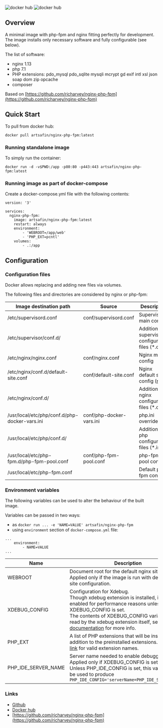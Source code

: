 ![docker hub](https://img.shields.io/docker/pulls/artsafin/nginx-php-fpm.svg?style=flat-square)
![docker hub](https://img.shields.io/docker/stars/artsafin/nginx-php-fpm.svg?style=flat-square)

## Overview
A minimal image with php-fpm and nginx fitting perfectly for development.
The image installs only necessary software and fully configurable (see below).

The list of software:
- nginx 1.13
- php 7.1
- PHP extensions: pdo_mysql pdo_sqlite mysqli mcrypt gd exif intl xsl json soap dom zip opcache
- composer

Based on [https://github.com/richarvey/nginx-php-fpm](https://github.com/richarvey/nginx-php-fpm)

## Quick Start
To pull from docker hub:
```
docker pull artsafin/nginx-php-fpm:latest
```

### Running standalone image
To simply run the container:
```
docker run -d -v$PWD:/app -p80:80 -p443:443 artsafin/nginx-php-fpm:latest
```

### Running image as part of docker-compose

Create a docker-compose.yml file with the following contents:

```
version: '3'

services:
  nginx-php-fpm:
    image: artsafin/nginx-php-fpm:latest
    restart: always
    environment:
        - 'WEBROOT=/app/web'
        - 'PHP_EXT=pcntl'
    volumes:
        - .:/app
```

## Configuration

### Configuration files

Docker allows replacing and adding new files via volumes.

The following files and directories are considered by nginx or php-fpm:

| Image destination path | Source | Description |
|-----------------------------------------------|--------------------------|-----------------------------------------------------|
| /etc/supervisord.conf | conf/supervisord.conf | Supervisord main config |
| /etc/supervisor/conf.d/ |  | Additional supervisord configuration files (*.conf) |
| /etc/nginx/nginx.conf | conf/nginx.conf | Nginx main config |
| /etc/nginx/conf.d/default-site.conf | conf/default-site.conf | Nginx default site config ([raw](https://raw.githubusercontent.com/artsafin/nginx-php-fpm/master/conf/default-site.conf)) |
| /etc/nginx/conf.d/ |  | Additional nginx configuration files (*.conf) |
| /usr/local/etc/php/conf.d/php-docker-vars.ini | conf/php-docker-vars.ini | php.ini overrides |
| /usr/local/etc/php/conf.d/ |  | Additional php configuration files (*.ini) |
| /usr/local/etc/php-fpm.d/php-fpm-pool.conf | conf/php-fpm-pool.conf | php-fpm pool config |
| /usr/local/etc/php-fpm.conf |  | Default php-fpm config |

### Environment variables

The following variables can be used to alter the behaviour of the built image.

Variables can be passed in two ways:
- as `docker run ... -e 'NAME=VALUE' artsafin/nginx-php-fpm`
- using `environment` section of `docker-compose.yml` file:

```
...
    environment:
        - NAME=VALUE
...

```

| Name | Description | Default | Examples |
|---------------------|---------------------------------------------------------------------------------------------------------------------------------------------------------------------------------------------------------------------------------------------------------------------------------------------------------------------|---------|----------------------------------------------------------------------------------------------------------------------------------|
| WEBROOT | Document root for the default nginx site.<br>Applied only if the image is run with default nginx site configuration. | /app | `WEBROOT=/app/public` |
| XDEBUG_CONFIG | Configuration for Xdebug.<br>Though xdebug extension is installed, it is not enabled for performance reasons unless XDEBUG_CONFIG is set.<br>The contents of XDEBUG_CONFIG variable are read by the xdebug extension itself, see [Xdebug documentation](https://xdebug.org/docs/remote#starting) for more info. | not set | `XDEBUG_CONFIG=remote_enable=1 remote_connect_back=1` |
| PHP_EXT | A list of PHP extensions that will be installed in addition to the preinstalled extensions. See [this link](https://github.com/php/php-src/tree/PHP-7.1.12/ext) for valid extension names. | not set | `PHP_EXT=pcntl bcmath` |
| PHP_IDE_SERVER_NAME | Server name needed to enable debugging in IDE.<br> Applied only if XDEBUG_CONFIG is set.<br> Unless PHP_IDE_CONFIG is set, this variable will be used to produce `PHP_IDE_CONFIG='serverName=PHP_IDE_SERVER_NAME'` | docker | `PHP_IDE_SERVER_NAME=site` |

### Links
- [Github](https://github.com/artsafin/nginx-php-fpm)
- [Docker hub](https://registry.hub.docker.com/u/artsafin/nginx-php-fpm/)
- [https://github.com/richarvey/nginx-php-fpm](https://github.com/richarvey/nginx-php-fpm)
